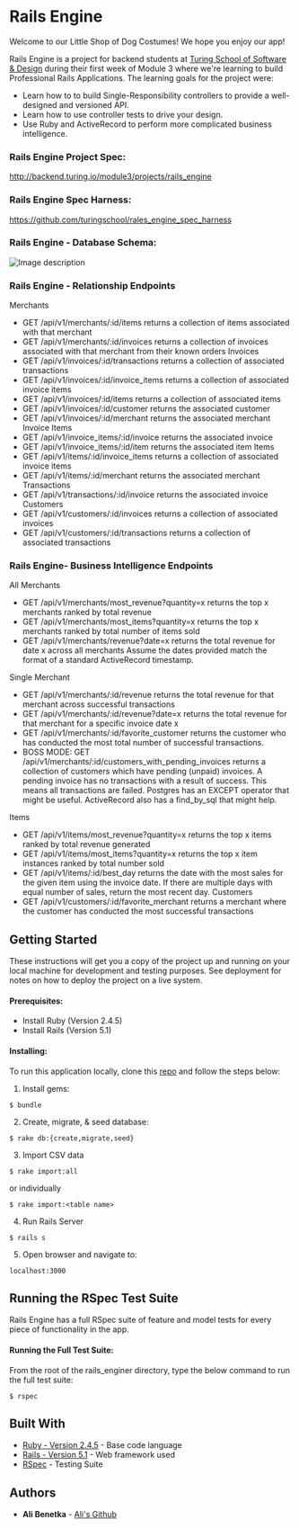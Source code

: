 # Rails Engine



Welcome to our Little Shop of Dog Costumes!  We hope you enjoy our app!

Rails Engine is a project for backend students at [Turing School of Software & Design](https://turing.io/) during their first week of Module 3 where we're learning to build Professional Rails Applications.  The learning goals for the project were:
- Learn how to to build Single-Responsibility controllers to provide a well-designed and versioned API.
- Learn how to use controller tests to drive your design.
- Use Ruby and ActiveRecord to perform more complicated business intelligence.

### Rails Engine Project Spec:

http://backend.turing.io/module3/projects/rails_engine

### Rails Engine Spec Harness:

https://github.com/turingschool/rales_engine_spec_harness

### Rails Engine - Database Schema:

![Image description](https://cdn1.imggmi.com/uploads/2019/1/28/2587b40f9a834117264784af76e3f8b4-full.png)

### Rails Engine - Relationship Endpoints
Merchants
- GET /api/v1/merchants/:id/items returns a collection of items associated with that merchant
- GET /api/v1/merchants/:id/invoices returns a collection of invoices associated with that merchant from their known orders
Invoices
- GET /api/v1/invoices/:id/transactions returns a collection of associated transactions
- GET /api/v1/invoices/:id/invoice_items returns a collection of associated invoice items
- GET /api/v1/invoices/:id/items returns a collection of associated items
- GET /api/v1/invoices/:id/customer returns the associated customer
- GET /api/v1/invoices/:id/merchant returns the associated merchant
Invoice Items
- GET /api/v1/invoice_items/:id/invoice returns the associated invoice
- GET /api/v1/invoice_items/:id/item returns the associated item
Items
- GET /api/v1/items/:id/invoice_items returns a collection of associated invoice items
-  GET /api/v1/items/:id/merchant returns the associated merchant
Transactions
- GET /api/v1/transactions/:id/invoice returns the associated invoice
Customers
- GET /api/v1/customers/:id/invoices returns a collection of associated invoices
- GET /api/v1/customers/:id/transactions returns a collection of associated transactions

### Rails Engine- Business Intelligence Endpoints

All Merchants
- GET /api/v1/merchants/most_revenue?quantity=x returns the top x merchants ranked by total revenue
- GET /api/v1/merchants/most_items?quantity=x returns the top x merchants ranked by total number of items sold
- GET /api/v1/merchants/revenue?date=x returns the total revenue for date x across all merchants
Assume the dates provided match the format of a standard ActiveRecord timestamp.

Single Merchant
- GET /api/v1/merchants/:id/revenue returns the total revenue for that merchant across successful transactions
- GET /api/v1/merchants/:id/revenue?date=x returns the total revenue for that merchant for a specific invoice date x
- GET /api/v1/merchants/:id/favorite_customer returns the customer who has conducted the most total number of successful transactions.
- BOSS MODE: GET /api/v1/merchants/:id/customers_with_pending_invoices returns a collection of customers which have pending (unpaid) invoices. A pending invoice has no transactions with a result of success. This means all transactions are failed. Postgres has an EXCEPT operator that might be useful. ActiveRecord also has a find_by_sql that might help.
 
Items
- GET /api/v1/items/most_revenue?quantity=x returns the top x items ranked by total revenue generated
- GET /api/v1/items/most_items?quantity=x returns the top x item instances ranked by total number sold
- GET /api/v1/items/:id/best_day returns the date with the most sales for the given item using the invoice date. If there are multiple days with equal number of sales, return the most recent day.
Customers
- GET /api/v1/customers/:id/favorite_merchant returns a merchant where the customer has conducted the most successful transactions

## Getting Started

These instructions will get you a copy of the project up and running on your local machine for development and testing purposes. See deployment for notes on how to deploy the project on a live system.

#### Prerequisites:

* Install Ruby (Version 2.4.5)
* Install Rails (Version 5.1)



#### Installing:

To run this application locally, clone this [repo](https://github.com/abenetka/rails_engine) and follow the steps below:

1) Install gems:
```
$ bundle
```


2) Create, migrate, & seed database:
```
$ rake db:{create,migrate,seed}
```


3) Import CSV data
```
$ rake import:all

```
or individually
```
$ rake import:<table name>
```

4) Run Rails Server
```
$ rails s
```

5) Open browser and navigate to:

```
localhost:3000
```


## Running the RSpec Test Suite

Rails Engine has a full RSpec suite of feature and model tests for every piece of functionality in the app.

#### Running the Full Test Suite:

From the root of the rails_enginer directory, type the below command to run the full test suite:

```
$ rspec
```

## Built With

* [Ruby - Version 2.4.5](https://ruby-doc.org/core-2.4.5/) - Base code language
* [Rails - Version 5.1](https://guides.rubyonrails.org/v5.1/) - Web framework used
* [RSpec](http://rspec.info/documentation/) - Testing Suite


## Authors

* **Ali Benetka** - [Ali's Github](https://github.com/abenetka)

